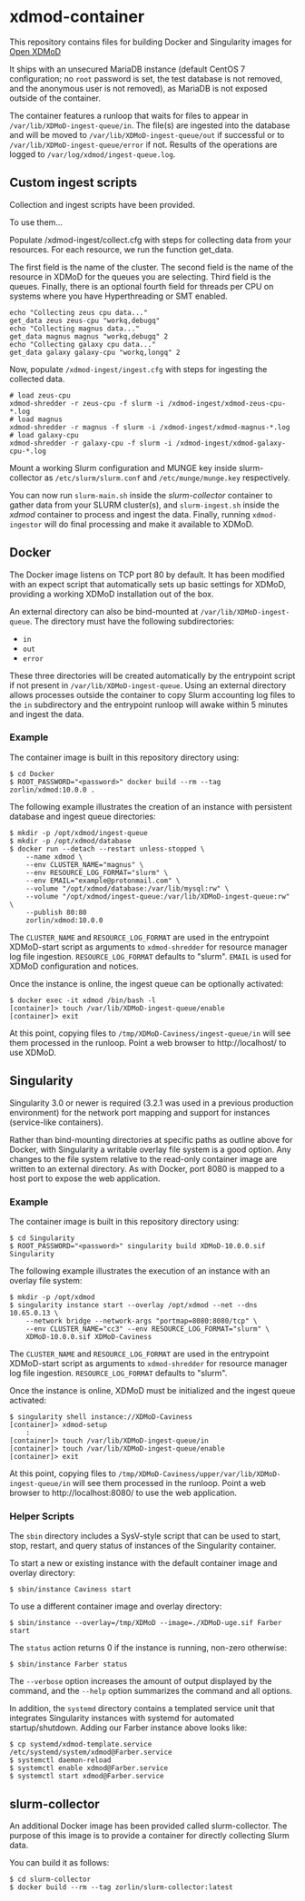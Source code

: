 # xdmod-container
This repository contains files for building Docker and Singularity images for [Open XDMoD](https://open.xdmod.org/)

It ships with an unsecured MariaDB instance (default CentOS 7 configuration; no `root` password is set, the test database is not removed, and the anonymous user is not removed), as MariaDB is not exposed outside of the container.

The container features a runloop that waits for files to appear in `/var/lib/XDMoD-ingest-queue/in`.  The file(s) are ingested into the database and will be moved to `/var/lib/XDMoD-ingest-queue/out` if successful or to `/var/lib/XDMoD-ingest-queue/error` if not.  Results of the operations are logged to `/var/log/xdmod/ingest-queue.log`.

## Custom ingest scripts
Collection and ingest scripts have been provided.

To use them...

Populate /xdmod-ingest/collect.cfg with steps for collecting data from your resources. For each resource, we run the function get_data.

The first field is the name of the cluster. The second field is the name of the resource in XDMoD for the queues you are selecting. Third field is the queues. Finally, there is an optional fourth field for threads per CPU on systems where you have Hyperthreading or SMT enabled.

```
echo "Collecting zeus cpu data..."
get_data zeus zeus-cpu "workq,debugq"
echo "Collecting magnus data..."
get_data magnus magnus "workq,debugq" 2
echo "Collecting galaxy cpu data..."
get_data galaxy galaxy-cpu "workq,longq" 2
```

Now, populate `/xdmod-ingest/ingest.cfg` with steps for ingesting the collected data.

```
# load zeus-cpu
xdmod-shredder -r zeus-cpu -f slurm -i /xdmod-ingest/xdmod-zeus-cpu-*.log
# load magnus
xdmod-shredder -r magnus -f slurm -i /xdmod-ingest/xdmod-magnus-*.log
# load galaxy-cpu
xdmod-shredder -r galaxy-cpu -f slurm -i /xdmod-ingest/xdmod-galaxy-cpu-*.log
```

Mount a working Slurm configuration and MUNGE key inside slurm-collector as `/etc/slurm/slurm.conf` and `/etc/munge/munge.key` respectively.

You can now run `slurm-main.sh` inside the *slurm-collector* container to gather data from your SLURM cluster(s), and `slurm-ingest.sh` inside the *xdmod* container to process and ingest the data. Finally, running `xdmod-ingestor` will do final processing and make it available to XDMoD.

## Docker
The Docker image listens on TCP port 80 by default. It has been modified with an expect script that automatically sets up basic settings for XDMoD, providing a working XDMoD installation out of the box.

An external directory can also be bind-mounted at `/var/lib/XDMoD-ingest-queue`.  The directory must have the following subdirectories:

  - `in`
  - `out`
  - `error`

These three directories will be created automatically by the entrypoint script if not present in `/var/lib/XDMoD-ingest-queue`.  Using an external directory allows processes outside the container to copy Slurm accounting log files to the `in` subdirectory and the entrypoint runloop will awake within 5 minutes and ingest the data.

### Example

The container image is built in this repository directory using:

```
$ cd Docker
$ ROOT_PASSWORD="<password>" docker build --rm --tag zorlin/xdmod:10.0.0 .
```

The following example illustrates the creation of an instance with persistent database and ingest queue directories:

```
$ mkdir -p /opt/xdmod/ingest-queue
$ mkdir -p /opt/xdmod/database
$ docker run --detach --restart unless-stopped \
    --name xdmod \
    --env CLUSTER_NAME="magnus" \
    --env RESOURCE_LOG_FORMAT="slurm" \
    --env EMAIL="example@protonmail.com" \
    --volume "/opt/xdmod/database:/var/lib/mysql:rw" \
    --volume "/opt/xdmod/ingest-queue:/var/lib/XDMoD-ingest-queue:rw" \
    --publish 80:80
    zorlin/xdmod:10.0.0
```

The `CLUSTER_NAME` and `RESOURCE_LOG_FORMAT` are used in the entrypoint XDMoD-start script as arguments to `xdmod-shredder` for resource manager log file ingestion. `RESOURCE_LOG_FORMAT` defaults to "slurm". `EMAIL` is used for XDMoD configuration and notices.

Once the instance is online, the ingest queue can be optionally activated:

```
$ docker exec -it xdmod /bin/bash -l
[container]> touch /var/lib/XDMoD-ingest-queue/enable
[container]> exit
```

At this point, copying files to `/tmp/XDMoD-Caviness/ingest-queue/in` will see them processed in the runloop.  Point a web browser to http://localhost/ to use XDMoD.

## Singularity

Singularity 3.0 or newer is required (3.2.1 was used in a previous production environment) for the network port mapping and support for instances (service-like containers).

Rather than bind-mounting directories at specific paths as outline above for Docker, with Singularity a writable overlay file system is a good option.  Any changes to the file system relative to the read-only container image are written to an external directory.  As with Docker, port 8080 is mapped to a host port to expose the web application.

### Example

The container image is built in this repository directory using:

```
$ cd Singularity
$ ROOT_PASSWORD="<password>" singularity build XDMoD-10.0.0.sif Singularity
```

The following example illustrates the execution of an instance with an overlay file system:

```
$ mkdir -p /opt/xdmod
$ singularity instance start --overlay /opt/xdmod --net --dns 10.65.0.13 \
    --network bridge --network-args "portmap=8080:8080/tcp" \
    --env CLUSTER_NAME="cc3" --env RESOURCE_LOG_FORMAT="slurm" \
    XDMoD-10.0.0.sif XDMoD-Caviness
```

The `CLUSTER_NAME` and `RESOURCE_LOG_FORMAT` are used in the entrypoint XDMoD-start script as arguments to `xdmod-shredder` for resource manager log file ingestion.  `RESOURCE_LOG_FORMAT` defaults to "slurm".  

Once the instance is online, XDMoD must be initialized and the ingest queue activated:

```
$ singularity shell instance://XDMoD-Caviness
[container]> xdmod-setup
    :
[container]> touch /var/lib/XDMoD-ingest-queue/in
[container]> touch /var/lib/XDMoD-ingest-queue/enable
[container]> exit
```

At this point, copying files to `/tmp/XDMoD-Caviness/upper/var/lib/XDMoD-ingest-queue/in` will see them processed in the runloop.  Point a web browser to http://localhost:8080/ to use the web application.

### Helper Scripts

The `sbin` directory includes a SysV-style script that can be used to start, stop, restart, and query status of instances of the Singularity container.

To start a new or existing instance with the default container image and overlay directory:

```
$ sbin/instance Caviness start
```

To use a different container image and overlay directory:

```
$ sbin/instance --overlay=/tmp/XDMoD --image=./XDMoD-uge.sif Farber start
```

The `status` action returns 0 if the instance is running, non-zero otherwise:

```
$ sbin/instance Farber status
```

The `--verbose` option increases the amount of output displayed by the command, and the `--help` option summarizes the command and all options.

In addition, the `systemd` directory contains a templated service unit that integrates Singularity instances with systemd for automated startup/shutdown.  Adding our Farber instance above looks like:

```
$ cp systemd/xdmod-template.service /etc/systemd/system/xdmod@Farber.service
$ systemctl daemon-reload
$ systemctl enable xdmod@Farber.service
$ systemctl start xdmod@Farber.service
```

## slurm-collector
An additional Docker image has been provided called slurm-collector. The purpose of this image is to provide a container for directly collecting Slurm data.

You can build it as follows:
```
$ cd slurm-collector
$ docker build --rm --tag zorlin/slurm-collector:latest
```

